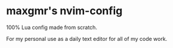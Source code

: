 # maxgmr's nvim-config

100% Lua config made from scratch.

For my personal use as a daily text editor for all of my code work.
